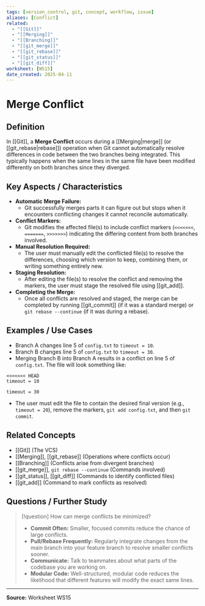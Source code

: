 ```yaml
---
tags: [version_control, git, concept, workflow, issue]
aliases: [Conflict]
related:
  - "[[Git]]"
  - "[[Merging]]"
  - "[[Branching]]"
  - "[[git_merge]]"
  - "[[git_rebase]]"
  - "[[git_status]]"
  - "[[git_diff]]"
worksheet: [WS15]
date_created: 2025-04-11
---
```

# Merge Conflict

## Definition

In [[Git]], a **Merge Conflict** occurs during a [[Merging|merge]] (or [[git_rebase|rebase]]) operation when Git cannot automatically resolve differences in code between the two branches being integrated. This typically happens when the same lines in the same file have been modified differently on both branches since they diverged.

## Key Aspects / Characteristics

- **Automatic Merge Failure:** 
	- Git successfully merges parts it can figure out but stops when it encounters conflicting changes it cannot reconcile automatically.
- **Conflict Markers:** 
	- Git modifies the affected file(s) to include conflict markers (`<<<<<<<`, `=======`, `>>>>>>>`) indicating the differing content from both branches involved.
- **Manual Resolution Required:** 
	- The user must manually edit the conflicted file(s) to resolve the differences, choosing which version to keep, combining them, or writing something entirely new.
- **Staging Resolution:** 
	- After editing the file(s) to resolve the conflict and removing the markers, the user must stage the resolved file using [[git_add]].
- **Completing the Merge:** 
	- Once all conflicts are resolved and staged, the merge can be completed by running [[git_commit]] (if it was a standard merge) or `git rebase --continue` (if it was during a rebase).

## Examples / Use Cases

- Branch A changes line 5 of `config.txt` to `timeout = 10`.
- Branch B changes line 5 of `config.txt` to `timeout = 30`.
- Merging Branch B into Branch A results in a conflict on line 5 of `config.txt`. The file will look something like:

```
<<<<<<< HEAD
timeout = 10

timeout = 30
```
- The user must edit the file to contain the desired final version (e.g., `timeout = 20`), remove the markers, `git add config.txt`, and then `git commit`.

## Related Concepts
- [[Git]] (The VCS)
- [[Merging]], [[git_rebase]] (Operations where conflicts occur)
- [[Branching]] (Conflicts arise from divergent branches)
- [[git_merge]], `git rebase --continue` (Commands involved)
- [[git_status]], [[git_diff]] (Commands to identify conflicted files)
- [[git_add]] (Command to mark conflicts as resolved)

## Questions / Further Study
>[!question] How can merge conflicts be minimized?
> - **Commit Often:** Smaller, focused commits reduce the chance of large conflicts.
> - **Pull/Rebase Frequently:** Regularly integrate changes from the main branch into your feature branch to resolve smaller conflicts sooner.
> - **Communicate:** Talk to teammates about what parts of the codebase you are working on.
> - **Modular Code:** Well-structured, modular code reduces the likelihood that different features will modify the exact same lines.

---
**Source:** Worksheet WS15